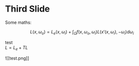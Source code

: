 # Third Slide

Some maths:

$$
L(x, \omega_o) = L_e(x, \omega_i) + \int_\Omega f(x, \omega_o, \omega_i) L(x'(x, \omega_i), -\omega_i) d\omega_i
$$

test\
$L = L_e + TL$

<!-- ![test](test.png)  -->

![[test.png]]
